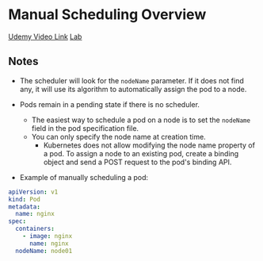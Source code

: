# Manual Scheduling Overview

[Udemy Video Link](https://udemy.com/course/certified-kubernetes-administrator-with-practice-tests/learn/lecture/14295580#content)
[Lab](https://uklabs.kodekloud.com/topic/practice-test-manual-scheduling-2/)

## Notes

- The scheduler will look for the `nodeName` parameter. If it does not find any, it will use its algorithm to automatically assign the pod to a node.
- Pods remain in a pending state if there is no scheduler.

  - The easiest way to schedule a pod on a node is to set the `nodeName` field in the pod specification file.
  - You can only specify the node name at creation time.
    - Kubernetes does not allow modifying the node name property of a pod. To assign a node to an existing pod, create a binding object and send a POST request to the pod's binding API.

- Example of manually scheduling a pod:

```yaml
apiVersion: v1
kind: Pod
metadata:
  name: nginx
spec:
  containers:
    - image: nginx
      name: nginx
  nodeName: node01
```
